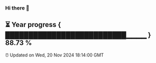### Hi there 👋
⏳ Year progress { ██████████████████████████▁▁▁▁ } 88.73 %
---
⏰ Updated on Wed, 20 Nov 2024 18:14:00 GMT


